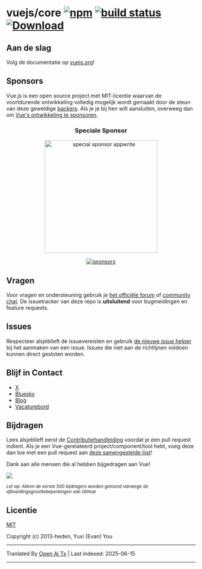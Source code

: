 # vuejs/core [![npm](https://img.shields.io/npm/v/vue.svg)](https://www.npmjs.com/package/vue) [![build status](https://github.com/vuejs/core/actions/workflows/ci.yml/badge.svg?branch=main)](https://github.com/vuejs/core/actions/workflows/ci.yml) [![Download](https://img.shields.io/npm/dm/vue)](https://www.npmjs.com/package/vue)

## Aan de slag

Volg de documentatie op [vuejs.org](https://vuejs.org/)!

## Sponsors

Vue.js is een open source project met MIT-licentie waarvan de voortdurende ontwikkeling volledig mogelijk wordt gemaakt door de steun van deze geweldige [backers](https://github.com/vuejs/core/blob/main/BACKERS.md). Als je je bij hen wilt aansluiten, overweeg dan om [ Vue's ontwikkeling te sponsoren](https://vuejs.org/sponsor/).

<p align="center">
  <h3 align="center">Speciale Sponsor</h3>
</p>

<p align="center">
  <a target="_blank" href="https://github.com/appwrite/appwrite">
  <img alt="special sponsor appwrite" src="https://sponsors.vuejs.org/images/appwrite.svg" width="300">
  </a>
</p>

<p align="center">
  <a target="_blank" href="https://vuejs.org/sponsor/#current-sponsors">
    <img alt="sponsors" src="https://sponsors.vuejs.org/sponsors.svg?v3">
  </a>
</p>

## Vragen

Voor vragen en ondersteuning gebruik je [het officiële forum](https://forum.vuejs.org) of [community chat](https://chat.vuejs.org/). De issuetracker van deze repo is **uitsluitend** voor bugmeldingen en feature requests.

## Issues

Respecteer alsjeblieft de issuevereisten en gebruik [de nieuwe issue helper](https://new-issue.vuejs.org/) bij het aanmaken van een issue. Issues die niet aan de richtlijnen voldoen kunnen direct gesloten worden.

## Blijf in Contact

- [X](https://x.com/vuejs)
- [Bluesky](https://bsky.app/profile/vuejs.org)
- [Blog](https://blog.vuejs.org/)
- [Vacaturebord](https://vuejobs.com/?ref=vuejs)

## Bijdragen

Lees alsjeblieft eerst de [Contributiehandleiding](https://github.com/vuejs/core/blob/main/.github/contributing.md) voordat je een pull request indient. Als je een Vue-gerelateerd project/component/tool hebt, voeg deze dan toe met een pull request aan [deze samengestelde lijst](https://github.com/vuejs/awesome-vue)!

Dank aan alle mensen die al hebben bijgedragen aan Vue!

<a href="https://github.com/vuejs/core/graphs/contributors"><img src="https://opencollective.com/vuejs/contributors.svg?width=890&limit=500" /></a>

<sub>_Let op: Alleen de eerste 500 bijdragers worden getoond vanwege de afbeeldingsgroottebeperkingen van GitHub_</sub>

## Licentie

[MIT](https://opensource.org/licenses/MIT)

Copyright (c) 2013-heden, Yuxi (Evan) You

---

Tranlated By [Open Ai Tx](https://github.com/OpenAiTx/OpenAiTx) | Last indexed: 2025-06-15

---